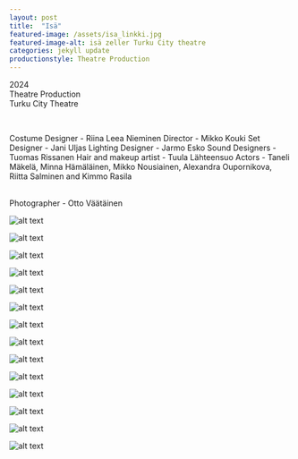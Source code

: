 ```yaml
---
layout: post
title:  "Isä"
featured-image: /assets/isa_linkki.jpg
featured-image-alt: isä zeller Turku City theatre
categories: jekyll update
productionstyle: Theatre Production
---
```

  2024  
  Theatre Production  
  Turku City Theatre  
  
  <br/>
<p></p>
  Costume Designer - Riina Leea Nieminen  
  Director - Mikko Kouki  
  Set Designer - Jani Uljas  
  Lighting Designer - Jarmo Esko  
  Sound Designers - Tuomas Rissanen     
  Hair and makeup artist - Tuula Lähteensuo  
  Actors - Taneli Mäkelä, Minna Hämäläinen, Mikko Nousiainen, Alexandra Oupornikova, Riitta Salminen and Kimmo Rasila     
  <br/>

<div class="post-text-alone">  

</div>  
<p></p>
  
  <br/>
  Photographer - Otto Väätäinen


  ![alt text](/assets/projects/isa1.jpg) 

  ![alt text](/assets/projects/isa2.jpg)  

  ![alt text](/assets/projects/isa4.jpg)  

  ![alt text](/assets/projects/isa5.jpg)  

  ![alt text](/assets/projects/isa3.jpg)  

  ![alt text](/assets/projects/isa55.jpg)  

  ![alt text](/assets/projects/isa6.jpg)  

  ![alt text](/assets/projects/isa7.jpg)  

  ![alt text](/assets/projects/isa8.jpg)  

  ![alt text](/assets/projects/isa9.jpg)  

  ![alt text](/assets/projects/isa10.jpg)  

  ![alt text](/assets/projects/isa11.jpg)  

  ![alt text](/assets/projects/isa12.jpg)  

  ![alt text](/assets/projects/isa13.jpg)  


  